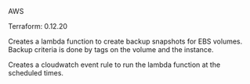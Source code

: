 AWS 

Terraform: 0.12.20

Creates a lambda function to create backup snapshots for EBS volumes.
Backup criteria is done by tags on the volume and the instance.

Creates a cloudwatch event rule to run the lambda function at the scheduled times.

